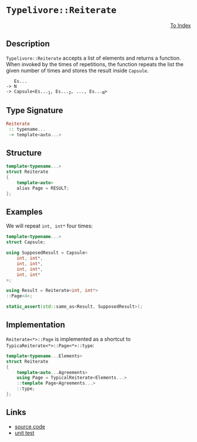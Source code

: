 <!-- Copyright 2024 Feng Mofan
SPDX-License-Identifier: Apache-2.0 -->

# `Typelivore::Reiterate`

<p style='text-align: right;'><a href="../../../facilities/metafunctions.md#typelivore-reiterate">To Index</a></p>

## Description

`Typelivore::Reiterate` accepts a list of elements and returns a function. When invoked by the times of repetitions, the function repeats the list the given number of times and stores the result inside `Capsule`.

<pre><code>   Es...
-> N
-> Capsule&lt;Es...<sub>1</sub>, Es...<sub>2</sub>, ..., Es...<sub>N</sub>&gt;</code></pre>

## Type Signature

```Haskell
Reiterate
 :: typename...
 -> template<auto...>
```

## Structure

```C++
template<typename...>
struct Reiterate
{
    template<auto>
    alias Page = RESULT;
};
```

## Examples

We will repeat `int, int*` four times:

```C++
template<typename...>
struct Capsule;

using SupposedResult = Capsule<
    int, int*,
    int, int*,
    int, int*,
    int, int*
>;

using Result = Reiterate<int, int*>
::Page<4>;

static_assert(std::same_as<Result, SupposedResult>);
```

## Implementation

`Reiterate<*>::Page` is implemented as a shortcut to `TypicaReiterate<*>::Page<*>::type`:

```C++
template<typename...Elements>
struct Reiterate
{
    template<auto...Agreements>
    using Page = TypicalReiterate<Elements...>
    ::template Page<Agreements...>
    ::type;
};
```

## Links

- [source code](../../../../conceptrodon/descend/typelivore/reiterate.hpp)
- [unit test](../../../../tests/unit/metafunctions/typelivore/reiterate.test.hpp)
